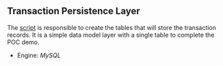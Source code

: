 ## Transaction Persistence Layer

The [script](./transactions.sql) is responsible to create the tables that will store the transaction records.
It is a simple data model layer with a single table to complete the POC demo. 

* Engine: _MySQL_